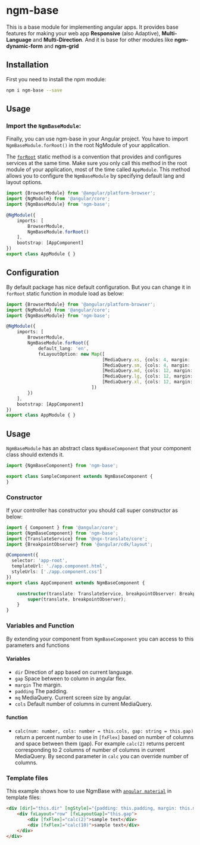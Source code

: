 # ngm-base
This is a base module for implementing angular apps.
It provides base features for making your web app **Responsive** (also Adaptive), **Multi-Language** and **Multi-Direction**.
And it is base for other modules like **ngm-dynamic-form** and **ngm-grid**

## Installation
First you need to install the npm module:
```sh
npm i ngm-base --save
```
## Usage
### Import the `NgmBaseModule`:
Finally, you can use ngm-base in your Angular project. You have to import `NgmBaseModule.forRoot()` in the root NgModule of your application.

The [`forRoot`](https://angular.io/api/router/RouterModule#forroot) static method is a convention that provides and configures services at the same time.
Make sure you only call this method in the root module of your application, most of the time called `AppModule`.
This method allows you to configure the `NgmBaseModule` by specifying default lang and layout options.

```ts
import {BrowserModule} from '@angular/platform-browser';
import {NgModule} from '@angular/core';
import {NgmBaseModule} from 'ngm-base';

@NgModule({
    imports: [
        BrowserModule,
        NgmBaseModule.forRoot()
    ],
    bootstrap: [AppComponent]
})
export class AppModule { }
```
## Configuration
By default package has nice default configuration. But you can change it in `forRoot` static function in module load as below:
```ts
import {BrowserModule} from '@angular/platform-browser';
import {NgModule} from '@angular/core';
import {NgmBaseModule} from 'ngm-base';

@NgModule({
    imports: [
        BrowserModule,
        NgmBaseModule.forRoot({
            default_lang: 'en',
            fxLayoutOption: new Map([
                                    [MediaQuery.xs, {cols: 4, margin: '5.6%', padding: '5.6%', gap: '6.4%'}],
                                    [MediaQuery.sm, {cols: 4, margin: '5.6%', padding: '5.6%', gap: '6.4%'}],
                                    [MediaQuery.md, {cols: 12, margin: '2.5%', padding: '2.5%', gap: '2.5%'}],
                                    [MediaQuery.lg, {cols: 12, margin: '2.5%', padding: '2.5%', gap: '2.5%'}],
                                    [MediaQuery.xl, {cols: 12, margin: '2.5%', padding: '2.5%', gap: '2.5%'}]
                                ])        
        })
    ],
    bootstrap: [AppComponent]
})
export class AppModule { }
```
## Usage
`NgmBaseModule` has an abstract class `NgmBaseComponent` that your component class should extends it.

```ts
import {NgmBaseComponent} from 'ngm-base';

export class SampleComponent extends NgmBaseComponent {
}
```

### Constructor
If your controller has constructor you should call super constructor as below:

```ts
import { Component } from '@angular/core';
import {NgmBaseComponent} from 'ngm-base';
import {TranslateService} from '@ngx-translate/core';
import {BreakpointObserver} from '@angular/cdk/layout';

@Component({
  selector: 'app-root',
  templateUrl: './app.component.html',
  styleUrls: ['./app.component.css']
})
export class AppComponent extends NgmBaseComponent {

    constructor(translate: TranslateService, breakpointObserver: BreakpointObserver) {
        super(translate, breakpointObserver);
    }
}
```

### Variables and Function
By extending your component from `NgmBaseComponent` you can access to this parameters and functions
#### Variables
* `dir` Direction of app based on current language.
* `gap` Space between to column in angular flex.
* `margin` The margin.
* `padding` The padding.
* `mq` MediaQuery. Current screen size by angular.
* `cols` Default number of columns in current MediaQuery.
#### function
* `calc(num: number, cols: number = this.cols, gap: string = this.gap)`
return a percent number to use in `[fxFlex]` based on number of columns and space between them (gap).
For example `calc(2)` returns percent corresponding to 2 columns of number of columns in current MediaQuery.
By second parameter in `calc` you can override number of columns.

### Template files
This example shows how to use NgmBase with [`angular material`](https://material.angular.io/) in template files:
```html
<div [dir]="this.dir" [ngStyle]="{padding: this.padding, margin: this.margin}">
    <div fxLayout="row" [fxLayoutGap]="this.gap">
        <div [fxFlex]="calc(2)">sample text</div>
        <div [fxFlex]="calc(10)">sample text</div>
    </div>
</div>
```